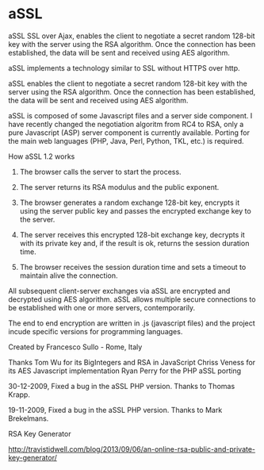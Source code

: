 # aSSL
aSSL SSL over Ajax, enables the client to negotiate a secret random 128-bit key with the server using the RSA algorithm. Once the connection has been established, the data will be sent and received using AES algorithm.

aSSL implements a technology similar to SSL without HTTPS over http.

aSSL enables the client to negotiate a secret random 128-bit key with the server using the RSA algorithm. Once the connection has been established, the data will be sent and received using AES algorithm.

aSSL is composed of some Javascript files and a server side component. I have recently changed the negotiation algoritm from RC4 to RSA, only a pure Javascript (ASP) server component is currently available. Porting for the main web languages (PHP, Java, Perl, Python, TKL, etc.) is required.

How aSSL 1.2 works

1. The browser calls the server to start the process.

2. The server returns its RSA modulus and the public exponent.

3. The browser generates a random exchange 128-bit key, encrypts it using the server public key and passes the encrypted exchange key to the server.

4. The server receives this encrypted 128-bit exchange key, decrypts it with its private key and, if the result is ok, returns the session duration time.

5. The browser receives the session duration time and sets a timeout to maintain alive the connection.

All subsequent client-server exchanges via aSSL are encrypted and decrypted using AES algorithm. aSSL allows multiple secure connections to be established with one or more servers, contemporarily.

The end to end encryption are written in .js (javascript files) and the project incude specific versions for programming languages.

Created by Francesco Sullo - Rome, Italy

Thanks
Tom Wu for its BigIntegers and RSA in JavaScript
Chriss Veness for its AES Javascript implementation
Ryan Perry for the PHP aSSL porting 

30-12-2009, Fixed a bug in the aSSL PHP version. Thanks to Thomas Krapp.

19-11-2009, Fixed a bug in the aSSL PHP version. Thanks to Mark Brekelmans.

RSA Key Generator

http://travistidwell.com/blog/2013/09/06/an-online-rsa-public-and-private-key-generator/
